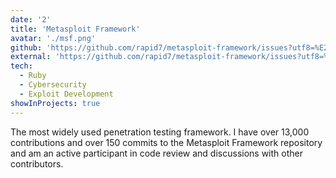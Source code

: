 ```yaml
---
date: '2'
title: 'Metasploit Framework'
avatar: './msf.png'
github: 'https://github.com/rapid7/metasploit-framework/issues?utf8=%E2%9C%93&q=author%3Acbrnrd'
external: 'https://github.com/rapid7/metasploit-framework/issues?utf8=%E2%9C%93&q=author%3Acbrnrd'
tech:
  - Ruby
  - Cybersecurity
  - Exploit Development
showInProjects: true
---
```


The most widely used penetration testing framework. I have over 13,000 contributions and over 150 commits to the Metasploit Framework repository and am an active participant in code review and discussions with other contributors.
